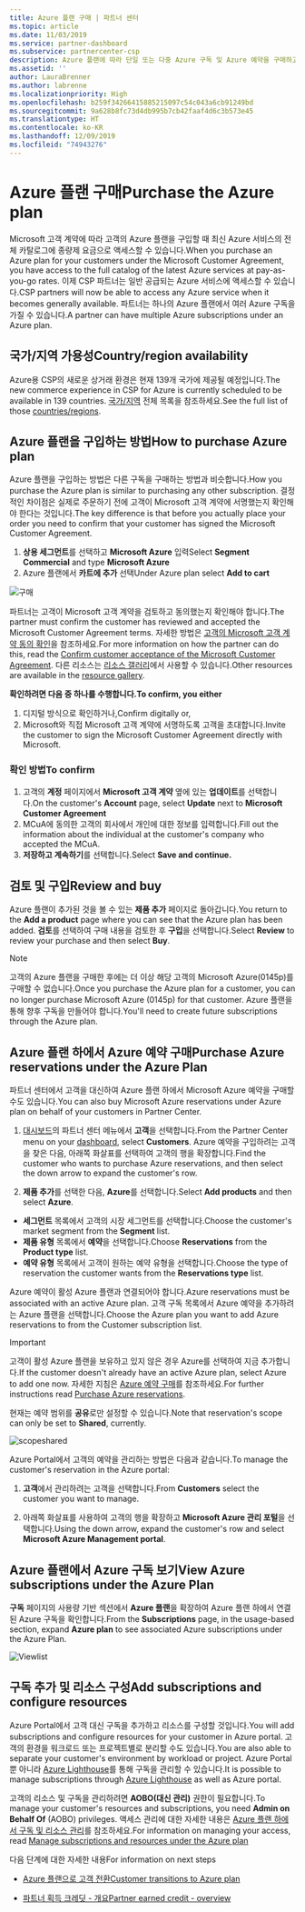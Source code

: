 ```yaml
---
title: Azure 플랜 구매 | 파트너 센터
ms.topic: article
ms.date: 11/03/2019
ms.service: partner-dashboard
ms.subservice: partnercenter-csp
description: Azure 플랜에 따라 단일 또는 다중 Azure 구독 및 Azure 예약을 구매하고, 리소스를 구성하고, 구독을 보거나 추가하는 방법에 대해 알아보세요.
ms.assetid: ''
author: LauraBrenner
ms.author: labrenne
ms.localizationpriority: High
ms.openlocfilehash: b259f34266415885215097c54c043a6cb91249bd
ms.sourcegitcommit: 9a628b8fc73d4db995b7cb42faaf4d6c3b573e45
ms.translationtype: HT
ms.contentlocale: ko-KR
ms.lasthandoff: 12/09/2019
ms.locfileid: "74943276"
---
```

# <a name="purchase-the-azure-plan"></a><span data-ttu-id="d22b7-103">Azure 플랜 구매</span><span class="sxs-lookup"><span data-stu-id="d22b7-103">Purchase the Azure plan</span></span>

<span data-ttu-id="d22b7-104">Microsoft 고객 계약에 따라 고객의 Azure 플랜을 구입할 때 최신 Azure 서비스의 전체 카탈로그에 종량제 요금으로 액세스할 수 있습니다.</span><span class="sxs-lookup"><span data-stu-id="d22b7-104">When you purchase an Azure plan for your customers under the Microsoft Customer Agreement, you have access to the full catalog of the latest Azure services at pay-as-you-go rates.</span></span> <span data-ttu-id="d22b7-105">이제 CSP 파트너는 일반 공급되는 Azure 서비스에 액세스할 수 있습니다.</span><span class="sxs-lookup"><span data-stu-id="d22b7-105">CSP partners will now be able to access any Azure service when it becomes generally available.</span></span> <span data-ttu-id="d22b7-106">파트너는 하나의 Azure 플랜에서 여러 Azure 구독을 가질 수 있습니다.</span><span class="sxs-lookup"><span data-stu-id="d22b7-106">A partner can have multiple Azure subscriptions under an Azure plan.</span></span> 

## <a name="countryregion-availability"></a><span data-ttu-id="d22b7-107">국가/지역 가용성</span><span class="sxs-lookup"><span data-stu-id="d22b7-107">Country/region availability</span></span>
<span data-ttu-id="d22b7-108">Azure용 CSP의 새로운 상거래 환경은 현재 139개 국가에 제공될 예정입니다.</span><span class="sxs-lookup"><span data-stu-id="d22b7-108">The new commerce experience in CSP for Azure is currently scheduled to be available in 139 countries.</span></span> <span data-ttu-id="d22b7-109">[국가/지역](https://query.prod.cms.rt.microsoft.com/cms/api/am/binary/RE3QN0x) 전체 목록을 참조하세요.</span><span class="sxs-lookup"><span data-stu-id="d22b7-109">See the full list of those [countries/regions](https://query.prod.cms.rt.microsoft.com/cms/api/am/binary/RE3QN0x).</span></span> 

## <a name="how-to-purchase-azure-plan"></a><span data-ttu-id="d22b7-110">Azure 플랜을 구입하는 방법</span><span class="sxs-lookup"><span data-stu-id="d22b7-110">How to purchase Azure plan</span></span>

<span data-ttu-id="d22b7-111">Azure 플랜을 구입하는 방법은 다른 구독을 구매하는 방법과 비슷합니다.</span><span class="sxs-lookup"><span data-stu-id="d22b7-111">How you purchase the Azure plan is similar to purchasing any other subscription.</span></span> <span data-ttu-id="d22b7-112">결정적인 차이점은 실제로 주문하기 전에 고객이 Microsoft 고객 계약에 서명했는지 확인해야 한다는 것입니다.</span><span class="sxs-lookup"><span data-stu-id="d22b7-112">The key difference is that before you actually place your order you need to confirm that your customer has signed the Microsoft Customer Agreement.</span></span>

1. <span data-ttu-id="d22b7-113">**상용 세그먼트**를 선택하고 **Microsoft Azure** 입력</span><span class="sxs-lookup"><span data-stu-id="d22b7-113">Select **Segment Commercial** and type **Microsoft Azure**</span></span> 
2. <span data-ttu-id="d22b7-114">Azure 플랜에서 **카트에 추가** 선택</span><span class="sxs-lookup"><span data-stu-id="d22b7-114">Under Azure plan select **Add to cart**</span></span>

![구매](images/azure/Azurepurchase1.png)

<span data-ttu-id="d22b7-116">파트너는 고객이 Microsoft 고객 계약을 검토하고 동의했는지 확인해야 합니다.</span><span class="sxs-lookup"><span data-stu-id="d22b7-116">The partner must confirm the customer has reviewed and accepted the Microsoft Customer Agreement terms.</span></span> <span data-ttu-id="d22b7-117">자세한 방법은 [고객의 Microsoft 고객 계약 동의 확인](https://docs.microsoft.com/partner-center/confirm-customer-agreement)을 참조하세요.</span><span class="sxs-lookup"><span data-stu-id="d22b7-117">For more information on how the partner can do this, read the [Confirm customer acceptance of the Microsoft Customer Agreement](https://docs.microsoft.com/partner-center/confirm-customer-agreement).</span></span> <span data-ttu-id="d22b7-118">다른 리소스는 [리소스 갤러리](https://partner.microsoft.com/resources/collection/Microsoft-Customer-Agreement-in-the-CSP-program#/)에서 사용할 수 있습니다.</span><span class="sxs-lookup"><span data-stu-id="d22b7-118">Other resources are available in the [resource gallery](https://partner.microsoft.com/resources/collection/Microsoft-Customer-Agreement-in-the-CSP-program#/).</span></span>

<span data-ttu-id="d22b7-119">**확인하려면 다음 중 하나를 수행합니다.**</span><span class="sxs-lookup"><span data-stu-id="d22b7-119">**To confirm, you either**</span></span>
1. <span data-ttu-id="d22b7-120">디지털 방식으로 확인하거나,</span><span class="sxs-lookup"><span data-stu-id="d22b7-120">Confirm digitally or,</span></span>
2. <span data-ttu-id="d22b7-121">Microsoft와 직접 Microsoft 고객 계약에 서명하도록 고객을 초대합니다.</span><span class="sxs-lookup"><span data-stu-id="d22b7-121">Invite the customer to sign the Microsoft Customer Agreement directly with Microsoft.</span></span> 

### <a name="to-confirm"></a><span data-ttu-id="d22b7-122">확인 방법</span><span class="sxs-lookup"><span data-stu-id="d22b7-122">To confirm</span></span> 

1. <span data-ttu-id="d22b7-123">고객의 **계정** 페이지에서 **Microsoft 고객 계약** 옆에 있는 **업데이트**를 선택합니다.</span><span class="sxs-lookup"><span data-stu-id="d22b7-123">On the customer's **Account** page, select **Update** next to **Microsoft Customer Agreement**</span></span>  
2. <span data-ttu-id="d22b7-124">MCuA에 동의한 고객의 회사에서 개인에 대한 정보를 입력합니다.</span><span class="sxs-lookup"><span data-stu-id="d22b7-124">Fill out the information about the individual at the customer's company who accepted the MCuA.</span></span>
3. <span data-ttu-id="d22b7-125">**저장하고 계속하기**를 선택합니다.</span><span class="sxs-lookup"><span data-stu-id="d22b7-125">Select **Save and continue.**</span></span>  

## <a name="review-and-buy"></a><span data-ttu-id="d22b7-126">검토 및 구입</span><span class="sxs-lookup"><span data-stu-id="d22b7-126">Review and buy</span></span>

<span data-ttu-id="d22b7-127">Azure 플랜이 추가된 것을 볼 수 있는 **제품 추가** 페이지로 돌아갑니다.</span><span class="sxs-lookup"><span data-stu-id="d22b7-127">You return to the **Add a product** page where you can see that the Azure plan has been added.</span></span> <span data-ttu-id="d22b7-128">**검토**를 선택하여 구매 내용을 검토한 후 **구입**을 선택합니다.</span><span class="sxs-lookup"><span data-stu-id="d22b7-128">Select **Review** to review your purchase and then select **Buy**.</span></span> 

>[!Note]
><span data-ttu-id="d22b7-129">고객의 Azure 플랜을 구매한 후에는 더 이상 해당 고객의 Microsoft Azure(0145p)를 구매할 수 없습니다.</span><span class="sxs-lookup"><span data-stu-id="d22b7-129">Once you purchase the Azure plan for a customer, you can no longer purchase Microsoft Azure (0145p) for that customer.</span></span> <span data-ttu-id="d22b7-130">Azure 플랜을 통해 향후 구독을 만들어야 합니다.</span><span class="sxs-lookup"><span data-stu-id="d22b7-130">You'll need to create future subscriptions through the Azure plan.</span></span>

## <a name="purchase-azure-reservations-under-the-azure-plan"></a><span data-ttu-id="d22b7-131">Azure 플랜 하에서 Azure 예약 구매</span><span class="sxs-lookup"><span data-stu-id="d22b7-131">Purchase Azure reservations under the Azure Plan</span></span> 
  
<span data-ttu-id="d22b7-132">파트너 센터에서 고객을 대신하여 Azure 플랜 하에서 Microsoft Azure 예약을 구매할 수도 있습니다.</span><span class="sxs-lookup"><span data-stu-id="d22b7-132">You can also buy Microsoft Azure reservations under Azure plan on behalf of your customers in Partner Center.</span></span>

1. <span data-ttu-id="d22b7-133">[대시보드](https://partner.microsoft.com/dashboard/)의 파트너 센터 메뉴에서 **고객**을 선택합니다.</span><span class="sxs-lookup"><span data-stu-id="d22b7-133">From the Partner Center menu on your [dashboard](https://partner.microsoft.com/dashboard/), select **Customers**.</span></span> <span data-ttu-id="d22b7-134">Azure 예약을 구입하려는 고객을 찾은 다음, 아래쪽 화살표를 선택하여 고객의 행을 확장합니다.</span><span class="sxs-lookup"><span data-stu-id="d22b7-134">Find the customer who wants to purchase Azure reservations, and then select the down arrow to expand the customer's row.</span></span> 

2. <span data-ttu-id="d22b7-135">**제품 추가**를 선택한 다음, **Azure**를 선택합니다.</span><span class="sxs-lookup"><span data-stu-id="d22b7-135">Select **Add products** and then select **Azure**.</span></span> 
- <span data-ttu-id="d22b7-136">**세그먼트** 목록에서 고객의 시장 세그먼트를 선택합니다.</span><span class="sxs-lookup"><span data-stu-id="d22b7-136">Choose the customer's market segment from the **Segment** list.</span></span> 
- <span data-ttu-id="d22b7-137">**제품 유형** 목록에서 **예약**을 선택합니다.</span><span class="sxs-lookup"><span data-stu-id="d22b7-137">Choose **Reservations** from the **Product type** list.</span></span> 
- <span data-ttu-id="d22b7-138">**예약 유형** 목록에서 고객이 원하는 예약 유형을 선택합니다.</span><span class="sxs-lookup"><span data-stu-id="d22b7-138">Choose the type of reservation the customer wants from the **Reservations type** list.</span></span> 

<span data-ttu-id="d22b7-139">Azure 예약이 활성 Azure 플랜과 연결되어야 합니다.</span><span class="sxs-lookup"><span data-stu-id="d22b7-139">Azure reservations must be associated with an active Azure plan.</span></span> <span data-ttu-id="d22b7-140">고객 구독 목록에서 Azure 예약을 추가하려는 Azure 플랜을 선택합니다.</span><span class="sxs-lookup"><span data-stu-id="d22b7-140">Choose the Azure plan you want to add Azure reservations to from the Customer subscription list.</span></span> 

>[!Important] 
><span data-ttu-id="d22b7-141">고객이 활성 Azure 플랜을 보유하고 있지 않은 경우 Azure를 선택하여 지금 추가합니다.</span><span class="sxs-lookup"><span data-stu-id="d22b7-141">If the customer doesn't already have an active Azure plan, select Azure to add one now.</span></span> <span data-ttu-id="d22b7-142">자세한 지침은 [Azure 예약 구매](https://docs.microsoft.com/partner-center/azure-reservations-buying#purchase-azure-reservations)를 참조하세요.</span><span class="sxs-lookup"><span data-stu-id="d22b7-142">For further instructions read [Purchase Azure reservations](https://docs.microsoft.com/partner-center/azure-reservations-buying#purchase-azure-reservations).</span></span>

<span data-ttu-id="d22b7-143">현재는 예약 범위를 **공유**로만 설정할 수 있습니다.</span><span class="sxs-lookup"><span data-stu-id="d22b7-143">Note that reservation's scope can only be set to **Shared**, currently.</span></span> 

![scopeshared](images/azure/addprods1.png)

<span data-ttu-id="d22b7-145">Azure Portal에서 고객의 예약을 관리하는 방법은 다음과 같습니다.</span><span class="sxs-lookup"><span data-stu-id="d22b7-145">To manage the customer's reservation in the Azure portal:</span></span> 

1. <span data-ttu-id="d22b7-146">**고객**에서 관리하려는 고객을 선택합니다.</span><span class="sxs-lookup"><span data-stu-id="d22b7-146">From **Customers** select the customer you want to manage.</span></span> 

2. <span data-ttu-id="d22b7-147">아래쪽 화살표를 사용하여 고객의 행을 확장하고 **Microsoft Azure 관리 포털**을 선택합니다.</span><span class="sxs-lookup"><span data-stu-id="d22b7-147">Using the down arrow, expand the customer's row and select **Microsoft Azure Management portal**.</span></span>  
 
## <a name="view-azure-subscriptions-under-the-azure-plan"></a><span data-ttu-id="d22b7-148">Azure 플랜에서 Azure 구독 보기</span><span class="sxs-lookup"><span data-stu-id="d22b7-148">View Azure subscriptions under the Azure Plan</span></span> 

<span data-ttu-id="d22b7-149">**구독** 페이지의 사용량 기반 섹션에서 **Azure 플랜**을 확장하여 Azure 플랜 하에서 연결된 Azure 구독을 확인합니다.</span><span class="sxs-lookup"><span data-stu-id="d22b7-149">From the **Subscriptions** page, in the usage-based section, expand **Azure plan** to see associated Azure subscriptions under the Azure Plan.</span></span>

![Viewlist](images/azure/addprods2.png) 


## <a name="add-subscriptions-and-configure-resources"></a><span data-ttu-id="d22b7-151">구독 추가 및 리소스 구성</span><span class="sxs-lookup"><span data-stu-id="d22b7-151">Add subscriptions and configure resources</span></span>

<span data-ttu-id="d22b7-152">Azure Portal에서 고객 대신 구독을 추가하고 리소스를 구성할 것입니다.</span><span class="sxs-lookup"><span data-stu-id="d22b7-152">You will add subscriptions and configure resources for your customer in Azure portal.</span></span> <span data-ttu-id="d22b7-153">고객의 환경을 워크로드 또는 프로젝트별로 분리할 수도 있습니다.</span><span class="sxs-lookup"><span data-stu-id="d22b7-153">You are also able to separate your customer's environment by workload or project.</span></span> <span data-ttu-id="d22b7-154">Azure Portal뿐 아니라 [Azure Lighthouse](https://azure.microsoft.com/services/azure-lighthouse/)를 통해 구독을 관리할 수 있습니다.</span><span class="sxs-lookup"><span data-stu-id="d22b7-154">It is possible to manage subscriptions through [Azure Lighthouse](https://azure.microsoft.com/services/azure-lighthouse/) as well as Azure portal.</span></span> 

<span data-ttu-id="d22b7-155">고객의 리소스 및 구독을 관리하려면 **AOBO(대신 관리)** 권한이 필요합니다.</span><span class="sxs-lookup"><span data-stu-id="d22b7-155">To manage your customer's resources and subscriptions, you need **Admin on Behalf Of** (AOBO) privileges.</span></span> <span data-ttu-id="d22b7-156">액세스 관리에 대한 자세한 내용은 [Azure 플랜 하에서 구독 및 리소스 관리](azure-plan-manage.md)를 참조하세요.</span><span class="sxs-lookup"><span data-stu-id="d22b7-156">For information on managing your access, read [Manage subscriptions and resources under the Azure plan](azure-plan-manage.md)</span></span>

<span data-ttu-id="d22b7-157">다음 단계에 대한 자세한 내용</span><span class="sxs-lookup"><span data-stu-id="d22b7-157">For information on next steps</span></span>

- [<span data-ttu-id="d22b7-158">Azure 플랜으로 고객 전환</span><span class="sxs-lookup"><span data-stu-id="d22b7-158">Customer transitions to Azure plan</span></span>](azure-plan-transition.md)

- [<span data-ttu-id="d22b7-159">파트너 획득 크레딧 - 개요</span><span class="sxs-lookup"><span data-stu-id="d22b7-159">Partner earned credit - overview</span></span>](partner-earned-credit.md)







            




    

  













    



    
